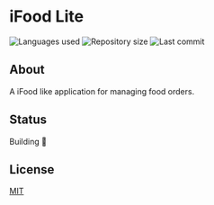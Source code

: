 # iFood Lite

![Languages used](https://img.shields.io/github/languages/count/isadfrn/ifood-lite?style=flat-square)
![Repository size](https://img.shields.io/github/repo-size/isadfrn/ifood-lite?style=flat-square)
![Last commit](https://img.shields.io/github/last-commit/isadfrn/ifood-lite?style=flat-square)

## About

A iFood like application for managing food orders.

## Status

Building 🚧

## License

[MIT](./LICENSE)
